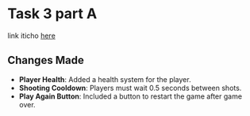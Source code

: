 # Task 3 part A

link iticho [here](https://oreldayan.itch.io/task3a)

## Changes Made

- **Player Health**: Added a health system for the player.
- **Shooting Cooldown**: Players must wait 0.5 seconds between shots.
- **Play Again Button**: Included a button to restart the game after game over.
